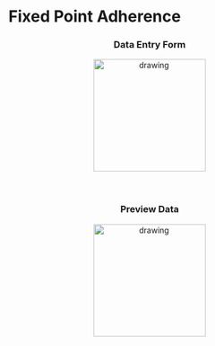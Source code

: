 # Fixed Point Adherence

<div align="center">
<h3> Data Entry Form </h3>
<img src="https://i.imgur.com/JpKwF2l.jpg" alt="drawing" width="200"/>
</div>

<br>
<br>
<div align="center">
<h3> Preview Data </h3>
<img src="https://i.imgur.com/Cf7VdKI.jpg" alt="drawing" width="200"/>
</div>
